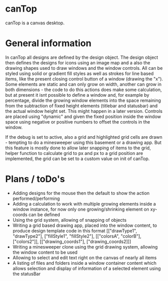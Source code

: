 canTop
=======

canTop is a canvas desktop.


General information
=======

In canTop all designs are defined by the design object. The design object then defines the designs for icons using an image map and a also the drawing shapes used to draw windows and the window controls. All can be styled using solid or gradient fill styles as well as strokes for line based items, like the present closing control button of a window (drawing the "x"). Some elements are static and can only grow on width, another can grow in both dimensions - the code to do this actions does make some calculation, but at present it isnt possible to define a window and, for example by percentage, divide the growing window elements into the space remaining from the subtraction of fixed height elements (titlebar and statusbar) and the actual window height set. This might happen in a later version. Controls are placed using "dynamic" and given the fixed position inside the window space using negative or positive numbers to offset the controls in the window.

If the debug is set to active, also a grid and highlighted grid cells are drawn - tempting to do a minesweeper using this basement or a drawing app. But this feature is mostly done to allow later snapping of items to the grid, helper function to calculate grid to px and px to a grid position are implemented, the grid can be set to a custom value on init of canTop.

Plans / toDo's
======
- Adding designs for the mouse then the default to show the action performed/performing
- Adding a calculation to work with multiple growing elements inside a window instance, for now only one growing/shrinking element on xy-coords can be defined
- Using the grid system, allowing of snapping of objects
- Writing a grid based drawing app, placed into the window content, to produce design template code in this format [["drawType1", "drawType2"], ["fillStyle1", "fillStyle2"], [["colorsA", "colorB"], ["colors2"]], [["drawing_coords1"], ["drawing_coords2]]]
- Writing a minesweeper clone using the grid drawing system, allowing the window content to be used
- Allowing to select and edit text right on the canvas of nearly all items
- A listing of files and folders inside a window container content which allows selection and display of information of a selected element using the statusBar
